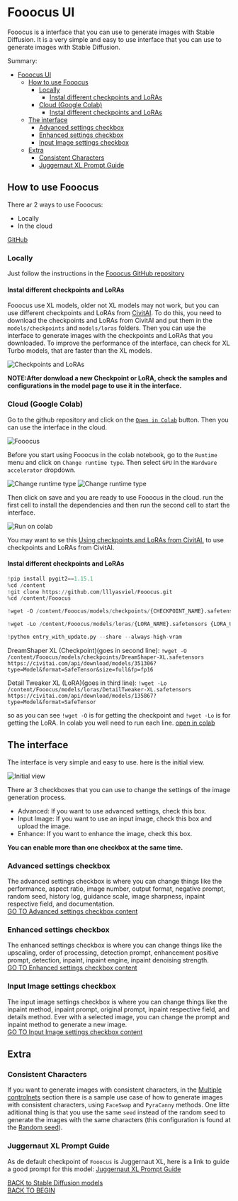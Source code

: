# Fooocus UI
Fooocus is a interface that you can use to generate images with Stable Diffusion. It is a very simple and easy to use interface that you can use to generate images with Stable Diffusion.

Summary:
- [Fooocus UI](#fooocus-ui)
	- [How to use Fooocus](#how-to-use-fooocus)
		- [Locally](#locally)
			- [Instal different checkpoints and LoRAs](#instal-different-checkpoints-and-loras)
		- [Cloud (Google Colab)](#cloud-google-colab)
			- [Instal different checkpoints and LoRAs](#instal-different-checkpoints-and-loras-1)
	- [The interface](#the-interface)
		- [Advanced settings checkbox](#advanced-settings-checkbox)
		- [Enhanced settings checkbox](#enhanced-settings-checkbox)
		- [Input Image settings checkbox](#input-image-settings-checkbox)
	- [Extra](#extra)
		- [Consistent Characters](#consistent-characters)
		- [Juggernaut XL Prompt Guide](#juggernaut-xl-prompt-guide)

## How to use Fooocus
There ar 2 ways to use Fooocus:
* Locally
* In the cloud

[GitHub](https://github.com/lllyasviel/Fooocus)


### Locally
Just follow the instructions in the [Fooocus GitHub repository](https://github.com/lllyasviel/Fooocus)

#### Instal different checkpoints and LoRAs
Fooocus use XL models, older not XL models may not work, but you can use different checkpoints and LoRAs from [CivitAI](https://civitai.com/models). To do this, you need to download the checkpoints and LoRAs from CivitAI and put them in the `models/checkpoints` and `models/loras` folders. Then you can use the interface to generate images with the checkpoints and LoRAs that you downloaded.
To improve the performance of the interface, can check for XL Turbo models, that are faster than the XL models.

![Checkpoints and LoRAs](./assets/checkpoints_loras.png)

**NOTE:After donwload a new Checkpoint or LoRA, check the samples and configurations in the model page to use it in the interface.**

### Cloud (Google Colab)
Go to the github repository and click on the [`Open in Colab`](https://colab.research.google.com/github/lllyasviel/Fooocus/blob/main/fooocus_colab.ipynb) button. Then you can use the interface in the cloud.

![Fooocus](./assets/fooocus_colab.png)

Before you start using Fooocus in the colab notebook, go to the `Runtime` menu and click on `Change runtime type`. Then select `GPU` in the `Hardware accelerator` dropdown.

![Change runtime type](./assets/fooocus_colab2.png)
![Change runtime type](./assets/fooocus_colab3.png)

Then click on save and you are ready to use Fooocus in the cloud.
run the first cell to install the dependencies and then run the second cell to start the interface.

![Run on colab](./assets/fooocus_colab4.png)

You may want to se this [Using checkpoints and LoRAs from CivitAI.](./using_checkpoints_loras_from_cvitia.md) to use checkpoints and LoRAs from CivitAI.

#### Instal different checkpoints and LoRAs

```python
!pip install pygit2==1.15.1
%cd /content
!git clone https://github.com/lllyasviel/Fooocus.git
%cd /content/Fooocus
```
```python
!wget -O /content/Fooocus/models/checkpoints/{CHECKPOINT_NAME}.safetensors {CHECKPOINT_URL}
```
```python
!wget -Lo /content/Fooocus/models/loras/{LORA_NAME}.safetensors {LORA_URL}
```
```python
!python entry_with_update.py --share --always-high-vram
```

DreamShaper XL (Checkpoint)(goes in second line): `!wget -O /content/Fooocus/models/checkpoints/DreamShaper-XL.safetensors https://civitai.com/api/download/models/351306?type=Model&format=SafeTensor&size=full&fp=fp16`

Detail Tweaker XL (LoRA)(goes in third line): `!wget -Lo /content/Fooocus/models/loras/DetailTweaker-XL.safetensors https://civitai.com/api/download/models/135867?type=Model&format=SafeTensor`

so as you can see `!wget -O` is for getting the checkpoint and `!wget -Lo` is for getting the LoRA.
In colab you well need to run each line.
[open in colab](https://colab.research.google.com/github/Apostata/Apostata/blob/main/fooocus_colab.ipynb)

## The interface
The interface is very simple and easy to use. here is the initial view.

![Initial view](./assets/fooocus_ui.png)

There ar 3 checkboxes that you can use to change the settings of the image generation process.
* Advanced: If you want to use advanced settings, check this box.
* Input Image: If you want to use an input image, check this box and upload the image.
* Enhance: If you want to enhance the image, check this box.
  
**You can enable more than one checkbox at the same time.**

### Advanced settings checkbox

The advanced settings checkbox is where you can change things like the performance, aspect ratio, image number, output format, negative prompt, random seed, history log, guidance scale, image sharpness, inpaint respective field, and documentation.\
[GO TO Advanced settings checkbox content](./Fooocus_ui_advanced_checkbox.md)

### Enhanced settings checkbox

The enhanced settings checkbox is where you can change things like the upscaling, order of processing, detection prompt, enhancement positive prompt, detection, inpaint, inpaint engine, inpaint denoising strength.\
[GO TO Enhanced settings checkbox content](./Fooocus_ui_enhanced_checkbox.md)

### Input Image settings checkbox

The input image settings checkbox is where you can change things like the inpaint method, inpaint prompt, original prompt, inpaint respective field, and details method. Ever with a selected image, you can change the prompt and inpaint method to generate a new image.\
[GO TO Input Image settings checkbox content](./Fooocus_ui_input_image_checkbox.md)



## Extra

### Consistent Characters
If you want to generate images with consistent characters, in the [Multiple controlnets](./Foocus_ui_input_image_checkbox.md#multiple-methods) section there is a sample use case of how to generate images with consistent characters, using `FaceSwap` and `PyraCanny` methods. One litte aditional thing is that you use the same `seed` instead of the random seed to generate the images with the same characters (this configuration is found at the [Random seed](./Fooocus_ui_advanced_checkbox.md#random-seed)).

### Juggernaut XL Prompt Guide
As de default checkpoint of `Fooocus` is Juggernaut XL, here is a link to guide a good prompt for this model: [Juggernaut XL Prompt Guide](https://learn.rundiffusion.com/prompt-guide-for-juggernaut-xi-and-xii/)

[BACK to Stable Diffusion models](./stable_difusion.md)\
[BACK TO BEGIN](./README.MD)